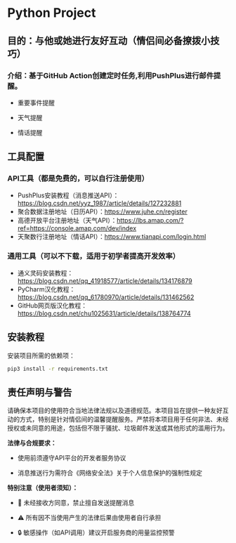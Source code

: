 # Python Project

## 目的：与他或她进行友好互动（情侣间必备撩拨小技巧）
### 介绍：基于GitHub Action创建定时任务,利用PushPlus进行邮件提醒。

- 重要事件提醒

- 天气提醒

- 情话提醒




## 工具配置
### API工具（都是免费的，可以自行注册使用）
- PushPlus安装教程（消息推送API）：https://blog.csdn.net/yyz_1987/article/details/127232881
- 聚合数据注册地址（日历API）：https://www.juhe.cn/register
- 高德开放平台注册地址（天气API）：https://lbs.amap.com/?ref=https://console.amap.com/dev/index
- 天聚数行注册地址（情话API）：https://www.tianapi.com/login.html

### 通用工具（可以不下载，适用于初学者提高开发效率）
- 通义灵码安装教程：https://blog.csdn.net/qq_41918577/article/details/134176879
- PyCharm汉化教程：https://blog.csdn.net/qq_61780970/article/details/131462562
- GitHub网页版汉化教程：https://blog.csdn.net/chu1025631/article/details/138764774



## 安装教程
安装项目所需的依赖项：
```sh
pip3 install -r requirements.txt
```


## 责任声明与警告

请确保本项目的使用符合当地法律法规以及道德规范。本项目旨在提供一种友好互动的方式，特别是针对情侣间的温馨提醒服务。严禁将本项目用于任何非法、未经授权或未同意的用途，包括但不限于骚扰、垃圾邮件发送或其他形式的滥用行为。

**法律与合规要求：**

- 使用前须遵守API平台的开发者服务协议

- 消息推送行为需符合《网络安全法》关于个人信息保护的强制性规定

**特别注意（使用者须知）：**
- 📛 未经接收方同意，禁止擅自发送提醒消息

- ⚠️ 所有因不当使用产生的法律后果由使用者自行承担

- 🔒 敏感操作（如API调用）建议开启服务商的用量监控预警
